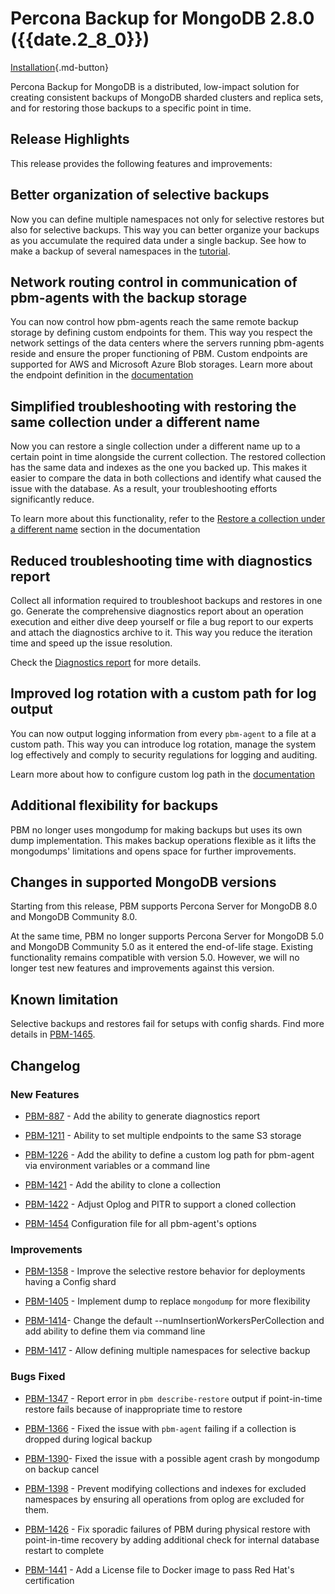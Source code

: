 # Percona Backup for MongoDB 2.8.0 ({{date.2_8_0}})

[Installation](../installation.md){.md-button}


Percona Backup for MongoDB is a distributed, low-impact solution for creating consistent backups of MongoDB sharded clusters and replica sets, and for restoring those backups to a specific point in time.

## Release Highlights

This release provides the following features and improvements:

## Better organization of selective backups

Now you can define multiple namespaces not only for selective restores but also for selective backups. This way you can better organize your backups as you accumulate the required data under a single backup. See how to make a backup of several namespaces in the [tutorial](../usage/start-backup.md#__tabbed_1_3).

## Network routing control in communication of pbm-agents with the backup storage

You can now control how pbm-agents reach the same remote backup storage by defining custom endpoints for them. This way you respect the network settings of the data centers where the servers running  pbm-agents reside and ensure the proper functioning of PBM. Custom endpoints are supported for AWS and Microsoft Azure Blob storages. Learn more about the endpoint definition in the [documentation](../details/storage-configuration.md#support-of-multiple-endpoints-to-the-same-S3-storage)

## Simplified troubleshooting with restoring the same collection under a different name

Now you can restore a single collection under a different name up to a certain point in time alongside the current collection. The restored collection has the same data and indexes as the one you backed up. This makes it easier to compare the data in both collections and identify what caused the issue with the database. As a result, your troubleshooting efforts significantly reduce.

To learn more about this functionality, refer to the [Restore a collection under a different name](../features/selective-backup.md#restore-a-collection-under-a-different-name) section in the documentation

## Reduced troubleshooting time with diagnostics report

Collect all information required to troubleshoot backups and restores in one go. Generate the comprehensive diagnostics report about an operation execution and either dive deep yourself or file a bug report to our experts and attach  the diagnostics archive to it. This way you reduce the iteration time and speed up the issue resolution.

Check the [Diagnostics report](../troubleshoot/pbm-report.md) for more details.

## Improved log rotation with a custom path for log output

You can now output logging information from every `pbm-agent` to a file at a custom path. This way you can introduce log rotation, manage the system log effectively and comply to security regulations for logging and auditing. 

Learn more about how to configure custom log path in the [documentation](../manage/logpath.md)

## Additional flexibility for backups

PBM no longer uses mongodump for making backups but uses its own dump implementation. This makes backup operations flexible as it lifts the mongodumps' limitations and opens space for further improvements. 

## Changes in supported MongoDB versions

Starting from this release, PBM supports Percona Server for MongoDB 8.0 and MongoDB Community 8.0. 

At the same time, PBM no longer supports Percona Server for MongoDB 5.0 and MongoDB Community 5.0 as it entered the end-of-life stage. Existing functionality remains compatible with version 5.0. However, we will no longer test new features and improvements against this version.

## Known limitation

Selective backups and restores fail for setups with config shards. Find more details in [PBM-1465](https://perconadev.atlassian.net/browse/PBM-1465).

## Changelog

### New Features

* [PBM-887](https://perconadev.atlassian.net/browse/PBM-887) - Add the ability to generate diagnostics report

* [PBM-1211](https://perconadev.atlassian.net/browse/PBM-1211) - Ability to set multiple endpoints to the same S3 storage

* [PBM-1226](https://perconadev.atlassian.net/browse/PBM-1226) - Add the ability to define a custom log path for pbm-agent via environment variables or a command line

* [PBM-1421](https://perconadev.atlassian.net/browse/PBM-1421) - Add the ability to clone a collection

* [PBM-1422](https://perconadev.atlassian.net/browse/PBM-1422) - Adjust Oplog and PITR to support a cloned collection

* [PBM-1454](https://perconadev.atlassian.net/browse/PBM-1454) Configuration file for all pbm-agent's options

### Improvements

* [PBM-1358](https://perconadev.atlassian.net/browse/PBM-1358) - Improve the selective restore behavior for deployments having a Config shard

* [PBM-1405](https://perconadev.atlassian.net/browse/PBM-1405) - Implement dump to replace `mongodump` for more flexibility

* [PBM-1414](https://perconadev.atlassian.net/browse/PBM-1414)- Change the default --numInsertionWorkersPerCollection and add ability to define them via command line

* [PBM-1417](https://perconadev.atlassian.net/browse/PBM-1417) - Allow defining multiple namespaces for selective backup


### Bugs Fixed

* [PBM-1347](https://perconadev.atlassian.net/browse/PBM-1347) - Report error in `pbm describe-restore` output if point-in-time restore fails because of inappropriate time to restore

* [PBM-1366](https://perconadev.atlassian.net/browse/PBM-1366) - Fixed the issue with `pbm-agent` failing if a collection is dropped during logical backup  
* [PBM-1390](https://perconadev.atlassian.net/browse/PBM-1390)- Fixed the issue with a possible agent crash by mongodump on backup cancel

* [PBM-1398](https://perconadev.atlassian.net/browse/PBM-1398) - Prevent modifying collections and indexes for excluded namespaces by ensuring all operations from oplog are excluded for them. 

* [PBM-1426](https://perconadev.atlassian.net/browse/PBM-1426) - Fix sporadic failures of PBM during physical restore with point-in-time recovery by adding additional check for internal database restart to complete

* [PBM-1441](https://perconadev.atlassian.net/browse/PBM-1441) - Add a License file to Docker image to pass Red Hat's certification





